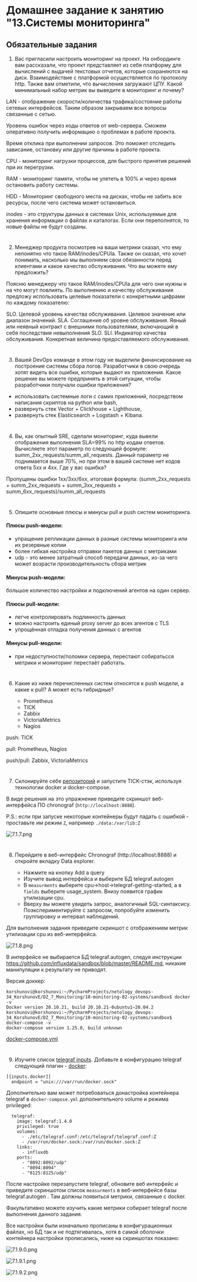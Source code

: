 # Домашнее задание к занятию "13.Системы мониторинга"

## Обязательные задания

1. Вас пригласили настроить мониторинг на проект. На онбординге вам рассказали, что проект представляет из себя 
платформу для вычислений с выдачей текстовых отчетов, которые сохраняются на диск. Взаимодействие с платформой 
осуществляется по протоколу http. Также вам отметили, что вычисления загружают ЦПУ. Какой минимальный набор метрик вы
выведите в мониторинг и почему?

LAN - отображение скорости/количества трафика/состояние работы сетевых интерфейсов. Таким образом закрываем все вопросы связанные с сетью.

Уровень ошибок через коды ответов от web-сервера. Сможем оперативно получить информацию о проблемах в работе проекта.

Время отклика при выполнении запросов. Это поможет отследить зависание, остановку или другие причины в работе проекта.

CPU - мониторинг нагрузки процессов, для быстрого принятия решений при их перегрузки.

RAM - мониторинг памяти, чтобы не улететь в 100% и через время остановить работу системы.

HDD - Мониторинг свободного места на дисках, чтобы не забить все ресурсы, после чего система может остановиться.

inodes -  это структуры данных в системах Unix, используемые для хранения информации о файлах и каталогах. Если они переполнятся, то новые файлы не будут созданы.

#
2. Менеджер продукта посмотрев на ваши метрики сказал, что ему непонятно что такое RAM/inodes/CPUla. Также он сказал, 
что хочет понимать, насколько мы выполняем свои обязанности перед клиентами и какое качество обслуживания. Что вы 
можете ему предложить?

Поясню менеджеру что такое RAM/inodes/CPUla для чего они нужны и на что могут повлиять. По выполнению и качеству обслуживания предложу использовать целевые показатели с конкретными цифрами по каждому показателю:

SLO. Целевой уровень качества обслуживания. Целевое значение или диапазон значений.
SLA. Соглашение об уровне обслуживания. Явный или неявный контракт с внешними пользователями, включающий в себя последствия невыполнения SLO.
SLI. Индикатор качества обслуживания. Конкретная величина предоставляемого обслуживания.

#
3. Вашей DevOps команде в этом году не выделили финансирование на построение системы сбора логов. Разработчики в свою 
очередь хотят видеть все ошибки, которые выдают их приложения. Какое решение вы можете предпринять в этой ситуации, 
чтобы разработчики получали ошибки приложения?

- использовать системные логи с самих приложений, посредством написания скриптов на python или bash,
- развернуть стек Vector + Clickhouse + Lighthouse, 
- развернуть стек Elasticsearch + Logstash + Kibana.

#
4. Вы, как опытный SRE, сделали мониторинг, куда вывели отображения выполнения SLA=99% по http кодам ответов. 
Вычисляете этот параметр по следующей формуле: summ_2xx_requests/summ_all_requests. Данный параметр не поднимается выше 
70%, но при этом в вашей системе нет кодов ответа 5xx и 4xx. Где у вас ошибка?

Пропущены ошибки 1хх/3хх/6хх, итоговая формула: (summ_2xx_requests + summ_2xx_requests + summ_3xx_requests + summ_6xx_requests)/summ_all_requests

#
5. Опишите основные плюсы и минусы pull и push систем мониторинга.

#### Плюсы push-модели:

- упращение репликации данных в разные системы мониторинга или их резервные копии
- более гибкая настройка отправки пакетов данных с метриками
- udp - это менее затратный способ передачи данных, из-за чего может возрасти производительность сбора метрик

#### Минусы push-модели:

большое количество настройки и подключений агентов на один сервер.

#### Плюсы pull-модели:

- легче контролировать подлинность данных
- можно настроить единый proxy server до всех агентов с TLS
- упрощённая отладка получения данных с агентов

#### Минусы pull-модели: 

- при недоступности/поломки сервера, перестают собиратьсся метрики и мониторинг перестаёт работать.

#
6. Какие из ниже перечисленных систем относятся к push модели, а какие к pull? А может есть гибридные?

    - Prometheus 
    - TICK
    - Zabbix
    - VictoriaMetrics
    - Nagios

push: TICK

pull: Prometheus, Nagios

push/pull: Zabbix, VictoriaMetrics

#
7. Склонируйте себе [репозиторий](https://github.com/influxdata/sandbox/tree/master) и запустите TICK-стэк, 
используя технологии docker и docker-compose.

В виде решения на это упражнение приведите скриншот веб-интерфейса ПО chronograf (`http://localhost:8888`). 

P.S.: если при запуске некоторые контейнеры будут падать с ошибкой - проставьте им режим `Z`, например
`./data:/var/lib:Z`

![7.1.7.png](picture%2F7.1.7.png)

#
8. Перейдите в веб-интерфейс Chronograf (http://localhost:8888) и откройте вкладку Data explorer.
        
    - Нажмите на кнопку Add a query
    - Изучите вывод интерфейса и выберите БД telegraf.autogen
    - В `measurments` выберите cpu->host->telegraf-getting-started, а в `fields` выберите usage_system. Внизу появится график утилизации cpu.
    - Вверху вы можете увидеть запрос, аналогичный SQL-синтаксису. Поэкспериментируйте с запросом, попробуйте изменить группировку и интервал наблюдений.

Для выполнения задания приведите скриншот с отображением метрик утилизации cpu из веб-интерфейса.

![7.1.8.png](picture%2F7.1.8.png)

В интерфейсе не выбирается БД telegraf.autogen, следуя инструкции https://github.com/influxdata/sandbox/blob/master/README.md, никакие манипуляции к результату не приводят.

Версия доккер:
```
korshunovi@korshunovi:~/PycharmProjects/netology_devops-34_KorshunovE/DZ_7_Monitoring/10-monitoring-02-systems/sandbox$ docker -v
Docker version 20.10.21, build 20.10.21-0ubuntu1~20.04.2
korshunovi@korshunovi:~/PycharmProjects/netology_devops-34_KorshunovE/DZ_7_Monitoring/10-monitoring-02-systems/sandbox$ docker-compose -v
docker-compose version 1.25.0, build unknown
```
[docker-compose.yml](sandbox%2Fdocker-compose.yml)

#
9. Изучите список [telegraf inputs](https://github.com/influxdata/telegraf/tree/master/plugins/inputs). 
Добавьте в конфигурацию telegraf следующий плагин - [docker](https://github.com/influxdata/telegraf/tree/master/plugins/inputs/docker):
```
[[inputs.docker]]
  endpoint = "unix:///var/run/docker.sock"
```

Дополнительно вам может потребоваться донастройка контейнера telegraf в `docker-compose.yml` дополнительного volume и 
режима privileged:
```
  telegraf:
    image: telegraf:1.4.0
    privileged: true
    volumes:
      - ./etc/telegraf.conf:/etc/telegraf/telegraf.conf:Z
      - /var/run/docker.sock:/var/run/docker.sock:Z
    links:
      - influxdb
    ports:
      - "8092:8092/udp"
      - "8094:8094"
      - "8125:8125/udp"
```

После настройке перезапустите telegraf, обновите веб интерфейс и приведите скриншотом список `measurments` в 
веб-интерфейсе базы telegraf.autogen . Там должны появиться метрики, связанные с docker.

Факультативно можете изучить какие метрики собирает telegraf после выполнения данного задания.

Все настройки были изначально прописаны в конфигурационных файлах, но БД так и не подтягивалась, хотя в самой оболочки контейнера настройки прописались, ниже на скриншотах показано:

![7.1.9.0.png](picture%2F7.1.9.0.png)

![7.1.9.1.png](picture%2F7.1.9.1.png)

![7.1.9.2.png](picture%2F7.1.9.2.png)